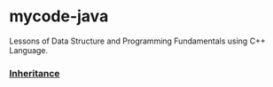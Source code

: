 # mycode-java
Lessons of Data Structure and Programming Fundamentals using C++ Language.
### [Inheritance](https://github.com/WuChinLong/cpp-labs/wiki/call-by-value,-address,-reference)
